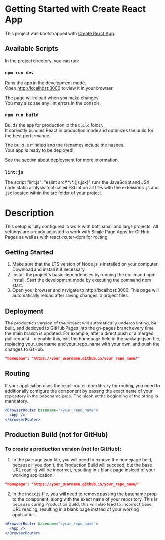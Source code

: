# Getting Started with Create React App

This project was bootstrapped with [Create React App](https://github.com/facebook/create-react-app).

## Available Scripts

In the project directory, you can run:

### `npm run dev`

Runs the app in the development mode.\
Open [http://localhost:3000](http://localhost:3000) to view it in your browser.

The page will reload when you make changes.\
You may also see any lint errors in the console.

### `npm run build`

Builds the app for production to the `build` folder.\
It correctly bundles React in production mode and optimizes the build for the best performance.

The build is minified and the filenames include the hashes.\
Your app is ready to be deployed!

See the section about [deployment](https://facebook.github.io/create-react-app/docs/deployment) for more information.

### `lint:js`

The script "lint:js": "eslint src/**/*.{js,jsx}" runs the JavaScript and JSX code static analysis tool called ESLint on all files with the extensions .js and .jsx located within the src folder of your project.

# Description

This setup is fully configured to work with both small and large projects. All settings are already adjusted to work with Single Page Apps for GitHub Pages as well as with react-router-dom for routing.

## Getting Started

1. Make sure that the LTS version of Node.js is installed on your computer.
   Download and install it if necessary.
2. Install the project's basic dependencies by running the command npm install.
   Start the development mode by executing the command npm start.
3. Open your browser and navigate to http://localhost:3000.
   This page will automatically reload after saving changes to project files.

## Deployment

The production version of the project will automatically undergo linting, be built, and deployed to GitHub Pages into the gh-pages branch every time the main branch is updated. For example, after a direct push or a merged pull request. To enable this, edit the homepage field in the package.json file, replacing your_username and your_repo_name with your own, and push the changes to GitHub.

```json
"homepage": "https://your_username.github.io/your_repo_name/"
```

## Routing

If your application uses the react-router-dom library for routing, you need to additionally configure the <BrowserRouter> component by passing the exact name of your repository in the basename prop. The slash at the beginning of the string is mandatory.

```jsx
<BrowserRouter basename="/your_repo_name">
  <App />
</BrowserRouter>
```

## Production Build (not for GitHub)

### To create a production version (not for GitHub):

1. In the package.json file, you will need to remove the homepage field, because    if you don't, the Production Build will succeed, but the base URL reading will be   incorrect, resulting in a blank page instead of your working application.

```json
"homepage": "https://your_username.github.io/your_repo_name/"
```

2. In the index.js file, you will need to remove passing the basename prop to the <BrowserRouter> component, along with the exact name of your repository. This is because during Production Build, this will also lead to incorrect base URL reading, resulting in a blank page instead of your working application.

```jsx
<BrowserRouter basename="/your_repo_name">
  <App />
</BrowserRouter>
```  

